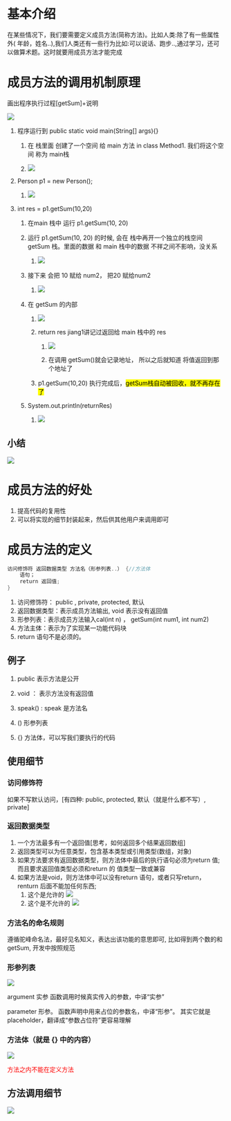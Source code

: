 # 基本介绍

在某些情况下，我们要需要定义成员方法(简称方法)。比如人类:除了有一些属性外( 年龄，姓名..),我们人类还有一些行为比如:可以说话、跑步..,通过学习，还可以做算术题。这时就要用成员方法才能完成

# 成员方法的调用机制原理

画出程序执行过程\[getSum\]+说明

![](..\Image\0201_01_对象的方法_成员方法的调用机制原理_总览.png)

1. 程序运行到 public static void main(String[] args){}
   
   1. 在 栈里面 创建了一个空间 给 main 方法 in class Method1. 我们将这个空间 称为 main栈
   
   2. ![](..\Image\0201_02_对象的方法_成员方法的调用机制原理_步骤_1.png)

2. Person p1 = new Person();
   
   1. ![](..\Image\0201_03_对象的方法_成员方法的调用机制原理_步骤_2.png)

3. int res = p1.getSum(10,20)
   
   1. 在main 栈中 运行 p1.getSum(10, 20)
   
   2. 运行 p1.getSum(10, 20) 的时候, 会在 栈中再开一个独立的栈空间 getSum 栈。里面的数据 和 main 栈中的数据 不祥之间不影响，没关系 
      
      1. ![](..\Image\0201_04_对象的方法_成员方法的调用机制原理_步骤_3.png)
   
   3. 接下来 会把 10 赋给 num2， 把20 赋给num2
      
      1. ![](..\Image\0201_05_对象的方法_成员方法的调用机制原理_步骤_4.png)
   
   4. 在 getSum 的内部 
      
      1. ![](..\Image\0201_06_对象的方法_成员方法的调用机制原理_步骤_5.png)
      
      2. return res jiang1讲记过返回给 main 栈中的 res 
         
         1. ![](..\Image\0201_07_对象的方法_成员方法的调用机制原理_步骤_6.png)
         
         2. 在调用 getSum()就会记录地址， 所以之后就知道 将值返回到那个地址了 
      
      3. p1.getSum(10,20) 执行完成后，<mark>getSum栈自动被回收，就不再存在了</mark>
   
   5. System.out.println(returnRes)
      
      1. ![](..\Image\0201_08_对象的方法_成员方法的调用机制原理_步骤_7.png)

## 小结

![](..\Image\0201_09_对象的方法_成员方法的调用机制原理_小结.png)

# 成员方法的好处

1) 提高代码的复用性
2) 可以将实现的细节封装起来，然后供其他用户来调用即可

# 成员方法的定义

```java
访问修饰符 返回数据类型 方法名（形参列表..） {//方法体
    语句；
    return 返回值;
}
```

1) 访问修饰符： public , private, protected, 默认
2) 返回数据类型：表示成员方法输出, void 表示没有返回值
3) 形参列表：表示成员方法输入cal(int n) ， getSum(int num1, int num2)
4) 方法主体：表示为了实现某一功能代码块
5) return 语句不是必须的。

## 例子

1. public 表示方法是公开

2. void ： 表示方法没有返回值

3. speak() : speak 是方法名

4. () 形参列表

5. {} 方法体，可以写我们要执行的代码

## 使用细节

### 访问修饰符

如果不写默认访问，[有四种: public, protected, 默认（就是什么都不写）, private]

### 返回数据类型

1) 一个方法最多有一个返回值[思考，如何返回多个结果返回数组]
2) 返回类型可以为任意类型，包含基本类型或引用类型(数组，对象)
3) 如果方法要求有返回数据类型，则方法体中最后的执行语句必须为return 值; 而且要求返回值类型必须和return 的
   值类型一致或兼容
4) 如果方法是void，则方法体中可以没有return 语句，或者只写return，renturn 后面不能加任何东西;
   1) 这个是允许的 ![](..\Image\0201_10_对象的方法_成员方法的使用细节_返回数据类型1.png)
   2) 这个是不允许的  ![](..\Image\0201_11_对象的方法_成员方法的使用细节_返回数据类型2.png)

### 方法名的命名规则

遵循驼峰命名法，最好见名知义，表达出该功能的意思即可, 比如得到两个数的和getSum, 开发中按照规范

### 形参列表

![](..\Image\0201_12_对象的方法_成员方法的使用细节_形参列表.png)

argument 实参 函数调用时候真实传入的参数，中译“实参”

parameter 形参。 函数声明中用来占位的参数名，中译“形参”。 其实它就是 placeholder，翻译成“参数占位符”更容易理解

### 方法体（就是 {} 中的内容）

![](..\Image\0201_13_对象的方法_成员方法的使用细节_方法体.png)

<font color=red>方法之内不能在定义方法</font>

## 方法调用细节

![](..\Image\0201_14_对象的方法_成员方法调用细节.png)

